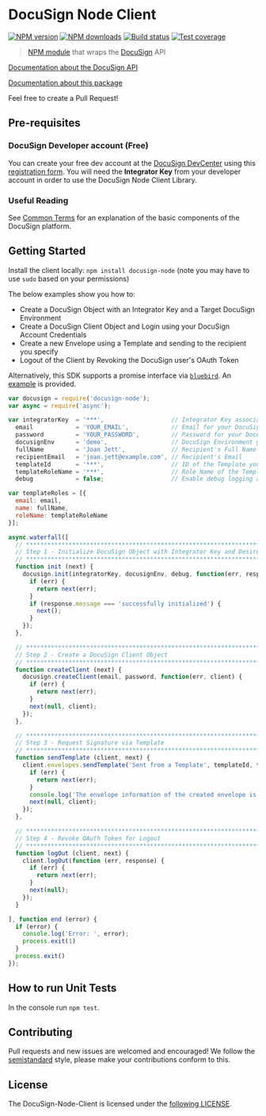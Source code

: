 # DocuSign Node Client

[![NPM version][npm-image]][npm-url]
[![NPM downloads][downloads-image]][downloads-url]
[![Build status][travis-image]][travis-url]
[![Test coverage][coveralls-image]][coveralls-url]

> [NPM module](https://www.npmjs.com/package/docusign-node) that wraps the <a href="https://www.docusign.com">DocuSign</a> API

[Documentation about the DocuSign API](https://www.docusign.com/developer-center)

[Documentation about this package](http://docusign.github.io/DocuSign-Node-Client)

Feel free to create a Pull Request!

Pre-requisites
----------

### DocuSign Developer account (Free)

You can create your free dev account at the [DocuSign DevCenter](https://www.docusign.com/developer-center) using this [registration form](https://www.docusign.com/developer-center/get-started). You will need the **Integrator Key** from your developer account in order to use the DocuSign Node Client Library.

### Useful Reading

See [Common Terms](https://www.docusign.com/developer-center/explore/overview) for an explanation of the basic components of the DocuSign platform.

Getting Started
----------

Install the client locally:  `npm install docusign-node` (note you may have to use `sudo` based on your permissions)

The below examples show you how to:
- Create a DocuSign Object with an Integrator Key and a Target DocuSign Environment
- Create a DocuSign Client Object and Login using your DocuSign Account Credentials
- Create a new Envelope using a Template and sending to the recipient you specify
- Logout of the Client by Revoking the DocuSign user's OAuth Token

Alternatively, this SDK supports a promise interface via [`bluebird`](https://www.npmjs.com/package/bluebird). An [example](./examples/promise.js) is provided.

```javascript
var docusign = require('docusign-node');
var async = require('async');

var integratorKey  = '***',                   // Integrator Key associated with your DocuSign Integration
  email            = 'YOUR_EMAIL',            // Email for your DocuSign Account
  password         = 'YOUR_PASSWORD',         // Password for your DocuSign Account
  docusignEnv      = 'demo',                  // DocuSign Environment generally demo for testing purposes
  fullName         = 'Joan Jett',             // Recipient's Full Name
  recipientEmail   = 'joan.jett@example.com', // Recipient's Email
  templateId       = '***',                   // ID of the Template you want to create the Envelope with
  templateRoleName = '***',                   // Role Name of the Template
  debug            = false;                   // Enable debug logging and debug responses from API

var templateRoles = [{
  email: email,
  name: fullName,
  roleName: templateRoleName
}];

async.waterfall([
  // **********************************************************************************
  // Step 1 - Initialize DocuSign Object with Integrator Key and Desired Environment
  // **********************************************************************************
  function init (next) {
    docusign.init(integratorKey, docusignEnv, debug, function(err, response) {
      if (err) {
        return next(err);
      }
      if (response.message === 'successfully initialized') {
        next();
      }
    });
  },

  // **********************************************************************************
  // Step 2 - Create a DocuSign Client Object
  // **********************************************************************************
  function createClient (next) {
    docusign.createClient(email, password, function(err, client) {
      if (err) {
        return next(err);
      }
      next(null, client);
    });
  },

  // **********************************************************************************
  // Step 3 - Request Signature via Template
  // **********************************************************************************
  function sendTemplate (client, next) {
    client.envelopes.sendTemplate('Sent from a Template', templateId, templateRoles, function (err, response) {
      if (err) {
        return next(err);
      }
      console.log('The envelope information of the created envelope is: \n' + JSON.stringify(response));
      next(null, client);
    });
  },

  // **********************************************************************************
  // Step 4 - Revoke OAuth Token for Logout
  // **********************************************************************************
  function logOut (client, next) {
    client.logOut(function (err, response) {
      if (err) {
        return next(err);
      }
      next(null);
    });
  }

], function end (error) {
  if (error) {
    console.log('Error: ', error);
    process.exit(1)
  }
  process.exit()
});
```

How to run Unit Tests
-----------

In the console run `npm test`.

Contributing
----------

Pull requests and new issues are welcomed and encouraged!
We follow the [semistandard](https://www.npmjs.com/package/semistandard) style, please make your contributions conform to this.

License
----------

The DocuSign-Node-Client is licensed under the [following LICENSE](LICENSE).

[npm-image]: https://img.shields.io/npm/v/docusign-node.svg?style=flat
[npm-url]: https://npmjs.org/package/docusign-node
[downloads-image]: https://img.shields.io/npm/dm/docusign-node.svg?style=flat
[downloads-url]: https://npmjs.org/package/docusign-node
[travis-image]: https://img.shields.io/travis/docusign/DocuSign-Node-Client.svg?style=flat
[travis-url]: https://travis-ci.org/docusign/DocuSign-Node-Client
[coveralls-image]: https://img.shields.io/coveralls/docusign/DocuSign-Node-Client.svg?style=flat
[coveralls-url]: https://coveralls.io/r/docusign/DocuSign-Node-Client?branch=master
